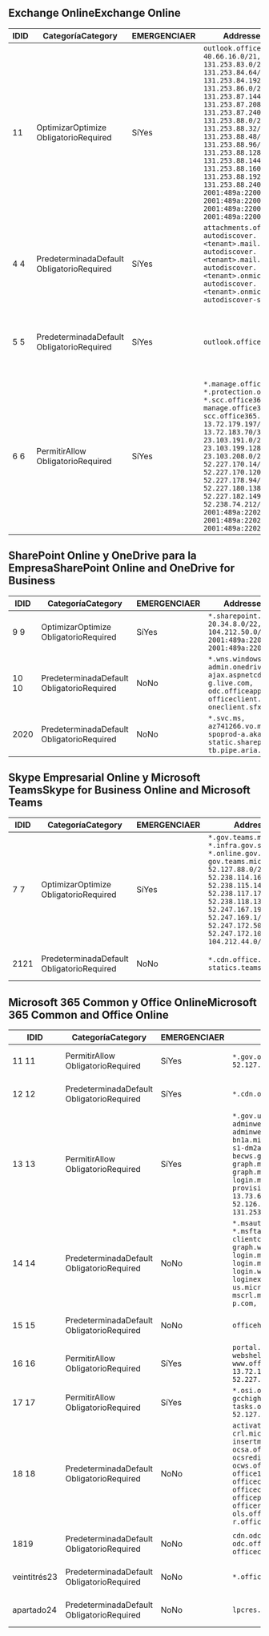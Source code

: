 <!--THIS FILE IS AUTOMATICALLY GENERATED. MANUAL CHANGES WILL BE OVERWRITTEN.-->
<!--Please contact the Office 365 Endpoints team with any questions.-->
<!--USGovGCCHigh endpoints version 2020010200-->
<!--File generated 2020-01-02 11:00:11.2921-->

## <a name="exchange-online"></a><span data-ttu-id="293de-101">Exchange Online</span><span class="sxs-lookup"><span data-stu-id="293de-101">Exchange Online</span></span>

<span data-ttu-id="293de-102">ID</span><span class="sxs-lookup"><span data-stu-id="293de-102">ID</span></span> | <span data-ttu-id="293de-103">Categoría</span><span class="sxs-lookup"><span data-stu-id="293de-103">Category</span></span> | <span data-ttu-id="293de-104">EMERGENCIA</span><span class="sxs-lookup"><span data-stu-id="293de-104">ER</span></span> | <span data-ttu-id="293de-105">Addresses</span><span class="sxs-lookup"><span data-stu-id="293de-105">Addresses</span></span> | <span data-ttu-id="293de-106">Puertos</span><span class="sxs-lookup"><span data-stu-id="293de-106">Ports</span></span>
-- | -------------------- | --- | ------------------------------------------------------------------------------------------------------------------------------------------------------------------------------------------------------------------------------------------------------------------------------------------------------------------------------------------------------------------------------------------------------------------------------------------------ | -------------------------------
<span data-ttu-id="293de-107">1</span><span class="sxs-lookup"><span data-stu-id="293de-107">1</span></span> | <span data-ttu-id="293de-108">Optimizar</span><span class="sxs-lookup"><span data-stu-id="293de-108">Optimize</span></span><BR><span data-ttu-id="293de-109">Obligatorio</span><span class="sxs-lookup"><span data-stu-id="293de-109">Required</span></span> | <span data-ttu-id="293de-110">Sí</span><span class="sxs-lookup"><span data-stu-id="293de-110">Yes</span></span> | `outlook.office365.us`<BR>`40.66.16.0/21, 131.253.83.0/26, 131.253.84.64/26, 131.253.84.192/26, 131.253.86.0/24, 131.253.87.144/28, 131.253.87.208/28, 131.253.87.240/28, 131.253.88.0/28, 131.253.88.32/28, 131.253.88.48/28, 131.253.88.96/28, 131.253.88.128/28, 131.253.88.144/28, 131.253.88.160/28, 131.253.88.192/28, 131.253.88.240/28, 2001:489a:2200:28::/62, 2001:489a:2200:3c::/62, 2001:489a:2200:44::/62, 2001:489a:2200:400::/56` | <span data-ttu-id="293de-111">**TCP:** 443, 80</span><span class="sxs-lookup"><span data-stu-id="293de-111">**TCP:** 443, 80</span></span>
<span data-ttu-id="293de-112">4 </span><span class="sxs-lookup"><span data-stu-id="293de-112">4</span></span> | <span data-ttu-id="293de-113">Predeterminada</span><span class="sxs-lookup"><span data-stu-id="293de-113">Default</span></span><BR><span data-ttu-id="293de-114">Obligatorio</span><span class="sxs-lookup"><span data-stu-id="293de-114">Required</span></span> | <span data-ttu-id="293de-115">Sí</span><span class="sxs-lookup"><span data-stu-id="293de-115">Yes</span></span> | `attachments.office365-net.us, autodiscover.<tenant>.mail.onmicrosoft.com, autodiscover.<tenant>.mail.onmicrosoft.us, autodiscover.<tenant>.onmicrosoft.com, autodiscover.<tenant>.onmicrosoft.us, autodiscover-s.office365.us` | <span data-ttu-id="293de-116">**TCP:** 443, 80</span><span class="sxs-lookup"><span data-stu-id="293de-116">**TCP:** 443, 80</span></span>
<span data-ttu-id="293de-117">5 </span><span class="sxs-lookup"><span data-stu-id="293de-117">5</span></span> | <span data-ttu-id="293de-118">Predeterminada</span><span class="sxs-lookup"><span data-stu-id="293de-118">Default</span></span><BR><span data-ttu-id="293de-119">Obligatorio</span><span class="sxs-lookup"><span data-stu-id="293de-119">Required</span></span> | <span data-ttu-id="293de-120">Sí</span><span class="sxs-lookup"><span data-stu-id="293de-120">Yes</span></span> | `outlook.office365.us` | <span data-ttu-id="293de-121">**TCP:** 143, 25, 587, 993, 995</span><span class="sxs-lookup"><span data-stu-id="293de-121">**TCP:** 143, 25, 587, 993, 995</span></span>
<span data-ttu-id="293de-122">6 </span><span class="sxs-lookup"><span data-stu-id="293de-122">6</span></span> | <span data-ttu-id="293de-123">Permitir</span><span class="sxs-lookup"><span data-stu-id="293de-123">Allow</span></span><BR><span data-ttu-id="293de-124">Obligatorio</span><span class="sxs-lookup"><span data-stu-id="293de-124">Required</span></span> | <span data-ttu-id="293de-125">Sí</span><span class="sxs-lookup"><span data-stu-id="293de-125">Yes</span></span> | `*.manage.office365.us, *.protection.office365.us, *.scc.office365.us, manage.office365.us, scc.office365.us`<BR>`13.72.179.197/32, 13.72.183.70/32, 23.103.191.0/24, 23.103.199.128/25, 23.103.208.0/22, 52.227.170.14/32, 52.227.170.120/32, 52.227.178.94/32, 52.227.180.138/32, 52.227.182.149/32, 52.238.74.212/32, 2001:489a:2202:4::/62, 2001:489a:2202:c::/62, 2001:489a:2202:2000::/63` | <span data-ttu-id="293de-126">**TCP:** 25, 443</span><span class="sxs-lookup"><span data-stu-id="293de-126">**TCP:** 25, 443</span></span>

## <a name="sharepoint-online-and-onedrive-for-business"></a><span data-ttu-id="293de-127">SharePoint Online y OneDrive para la Empresa</span><span class="sxs-lookup"><span data-stu-id="293de-127">SharePoint Online and OneDrive for Business</span></span>

<span data-ttu-id="293de-128">ID</span><span class="sxs-lookup"><span data-stu-id="293de-128">ID</span></span> | <span data-ttu-id="293de-129">Categoría</span><span class="sxs-lookup"><span data-stu-id="293de-129">Category</span></span> | <span data-ttu-id="293de-130">EMERGENCIA</span><span class="sxs-lookup"><span data-stu-id="293de-130">ER</span></span> | <span data-ttu-id="293de-131">Addresses</span><span class="sxs-lookup"><span data-stu-id="293de-131">Addresses</span></span> | <span data-ttu-id="293de-132">Puertos</span><span class="sxs-lookup"><span data-stu-id="293de-132">Ports</span></span>
-- | -------------------- | --- | --------------------------------------------------------------------------------------------------------------------------------------------- | ----------------
<span data-ttu-id="293de-133">9 </span><span class="sxs-lookup"><span data-stu-id="293de-133">9</span></span> | <span data-ttu-id="293de-134">Optimizar</span><span class="sxs-lookup"><span data-stu-id="293de-134">Optimize</span></span><BR><span data-ttu-id="293de-135">Obligatorio</span><span class="sxs-lookup"><span data-stu-id="293de-135">Required</span></span> | <span data-ttu-id="293de-136">Sí</span><span class="sxs-lookup"><span data-stu-id="293de-136">Yes</span></span> | `*.sharepoint.us`<BR>`20.34.8.0/22, 104.212.50.0/23, 2001:489a:2204:2::/63, 2001:489a:2204:800::/54` | <span data-ttu-id="293de-137">**TCP:** 443, 80</span><span class="sxs-lookup"><span data-stu-id="293de-137">**TCP:** 443, 80</span></span>
<span data-ttu-id="293de-138">10 </span><span class="sxs-lookup"><span data-stu-id="293de-138">10</span></span> | <span data-ttu-id="293de-139">Predeterminada</span><span class="sxs-lookup"><span data-stu-id="293de-139">Default</span></span><BR><span data-ttu-id="293de-140">Obligatorio</span><span class="sxs-lookup"><span data-stu-id="293de-140">Required</span></span> | <span data-ttu-id="293de-141">No</span><span class="sxs-lookup"><span data-stu-id="293de-141">No</span></span> | `*.wns.windows.com, admin.onedrive.us, ajax.aspnetcdn.com, g.live.com, odc.officeapps.live.com, officeclient.microsoft.com, oneclient.sfx.ms` | <span data-ttu-id="293de-142">**TCP:** 443, 80</span><span class="sxs-lookup"><span data-stu-id="293de-142">**TCP:** 443, 80</span></span>
<span data-ttu-id="293de-143">20</span><span class="sxs-lookup"><span data-stu-id="293de-143">20</span></span> | <span data-ttu-id="293de-144">Predeterminada</span><span class="sxs-lookup"><span data-stu-id="293de-144">Default</span></span><BR><span data-ttu-id="293de-145">Obligatorio</span><span class="sxs-lookup"><span data-stu-id="293de-145">Required</span></span> | <span data-ttu-id="293de-146">No</span><span class="sxs-lookup"><span data-stu-id="293de-146">No</span></span> | `*.svc.ms, az741266.vo.msecnd.net, spoprod-a.akamaihd.net, static.sharepointonline.com, tb.pipe.aria.microsoft.com` | <span data-ttu-id="293de-147">**TCP:** 443, 80</span><span class="sxs-lookup"><span data-stu-id="293de-147">**TCP:** 443, 80</span></span>

## <a name="skype-for-business-online-and-microsoft-teams"></a><span data-ttu-id="293de-148">Skype Empresarial Online y Microsoft Teams</span><span class="sxs-lookup"><span data-stu-id="293de-148">Skype for Business Online and Microsoft Teams</span></span>

<span data-ttu-id="293de-149">ID</span><span class="sxs-lookup"><span data-stu-id="293de-149">ID</span></span> | <span data-ttu-id="293de-150">Categoría</span><span class="sxs-lookup"><span data-stu-id="293de-150">Category</span></span> | <span data-ttu-id="293de-151">EMERGENCIA</span><span class="sxs-lookup"><span data-stu-id="293de-151">ER</span></span> | <span data-ttu-id="293de-152">Addresses</span><span class="sxs-lookup"><span data-stu-id="293de-152">Addresses</span></span> | <span data-ttu-id="293de-153">Puertos</span><span class="sxs-lookup"><span data-stu-id="293de-153">Ports</span></span>
-- | -------------------- | --- | --------------------------------------------------------------------------------------------------------------------------------------------------------------------------------------------------------------------------------------------------------------------------------------------------------------------------------- | ---------------------------------------------------
<span data-ttu-id="293de-154">7 </span><span class="sxs-lookup"><span data-stu-id="293de-154">7</span></span> | <span data-ttu-id="293de-155">Optimizar</span><span class="sxs-lookup"><span data-stu-id="293de-155">Optimize</span></span><BR><span data-ttu-id="293de-156">Obligatorio</span><span class="sxs-lookup"><span data-stu-id="293de-156">Required</span></span> | <span data-ttu-id="293de-157">Sí</span><span class="sxs-lookup"><span data-stu-id="293de-157">Yes</span></span> | `*.gov.teams.microsoft.us, *.infra.gov.skypeforbusiness.us, *.online.gov.skypeforbusiness.us, gov.teams.microsoft.us`<BR>`52.127.88.0/21, 52.238.114.160/32, 52.238.115.146/32, 52.238.117.171/32, 52.238.118.132/32, 52.247.167.192/32, 52.247.169.1/32, 52.247.172.50/32, 52.247.172.103/32, 104.212.44.0/22, 195.134.228.0/22` | <span data-ttu-id="293de-158">**TCP:** 443, 80</span><span class="sxs-lookup"><span data-stu-id="293de-158">**TCP:** 443, 80</span></span><BR><span data-ttu-id="293de-159">**UDP:** 3478, 3479, 3480, 3481</span><span class="sxs-lookup"><span data-stu-id="293de-159">**UDP:** 3478, 3479, 3480, 3481</span></span>
<span data-ttu-id="293de-160">21</span><span class="sxs-lookup"><span data-stu-id="293de-160">21</span></span> | <span data-ttu-id="293de-161">Predeterminada</span><span class="sxs-lookup"><span data-stu-id="293de-161">Default</span></span><BR><span data-ttu-id="293de-162">Obligatorio</span><span class="sxs-lookup"><span data-stu-id="293de-162">Required</span></span> | <span data-ttu-id="293de-163">No</span><span class="sxs-lookup"><span data-stu-id="293de-163">No</span></span> | `*.cdn.office.net, statics.teams.microsoft.com` | <span data-ttu-id="293de-164">**TCP:** 443</span><span class="sxs-lookup"><span data-stu-id="293de-164">**TCP:** 443</span></span>

## <a name="microsoft-365-common-and-office-online"></a><span data-ttu-id="293de-165">Microsoft 365 Common y Office Online</span><span class="sxs-lookup"><span data-stu-id="293de-165">Microsoft 365 Common and Office Online</span></span>

<span data-ttu-id="293de-166">ID</span><span class="sxs-lookup"><span data-stu-id="293de-166">ID</span></span> | <span data-ttu-id="293de-167">Categoría</span><span class="sxs-lookup"><span data-stu-id="293de-167">Category</span></span> | <span data-ttu-id="293de-168">EMERGENCIA</span><span class="sxs-lookup"><span data-stu-id="293de-168">ER</span></span> | <span data-ttu-id="293de-169">Addresses</span><span class="sxs-lookup"><span data-stu-id="293de-169">Addresses</span></span> | <span data-ttu-id="293de-170">Puertos</span><span class="sxs-lookup"><span data-stu-id="293de-170">Ports</span></span>
-- | ------------------- | --- | --------------------------------------------------------------------------------------------------------------------------------------------------------------------------------------------------------------------------------------------------------------------------------------------------------------------------------------------------------------------------------------------------------------------- | ----------------
<span data-ttu-id="293de-171">11 </span><span class="sxs-lookup"><span data-stu-id="293de-171">11</span></span> | <span data-ttu-id="293de-172">Permitir</span><span class="sxs-lookup"><span data-stu-id="293de-172">Allow</span></span><BR><span data-ttu-id="293de-173">Obligatorio</span><span class="sxs-lookup"><span data-stu-id="293de-173">Required</span></span> | <span data-ttu-id="293de-174">Sí</span><span class="sxs-lookup"><span data-stu-id="293de-174">Yes</span></span> | `*.gov.online.office365.us`<BR>`52.127.37.0/24, 52.127.82.0/23` | <span data-ttu-id="293de-175">**TCP:** 443</span><span class="sxs-lookup"><span data-stu-id="293de-175">**TCP:** 443</span></span>
<span data-ttu-id="293de-176">12 </span><span class="sxs-lookup"><span data-stu-id="293de-176">12</span></span> | <span data-ttu-id="293de-177">Predeterminada</span><span class="sxs-lookup"><span data-stu-id="293de-177">Default</span></span><BR><span data-ttu-id="293de-178">Obligatorio</span><span class="sxs-lookup"><span data-stu-id="293de-178">Required</span></span> | <span data-ttu-id="293de-179">Sí</span><span class="sxs-lookup"><span data-stu-id="293de-179">Yes</span></span> | `*.cdn.office365.us` | <span data-ttu-id="293de-180">**TCP:** 443</span><span class="sxs-lookup"><span data-stu-id="293de-180">**TCP:** 443</span></span>
<span data-ttu-id="293de-181">13 </span><span class="sxs-lookup"><span data-stu-id="293de-181">13</span></span> | <span data-ttu-id="293de-182">Permitir</span><span class="sxs-lookup"><span data-stu-id="293de-182">Allow</span></span><BR><span data-ttu-id="293de-183">Obligatorio</span><span class="sxs-lookup"><span data-stu-id="293de-183">Required</span></span> | <span data-ttu-id="293de-184">Sí</span><span class="sxs-lookup"><span data-stu-id="293de-184">Yes</span></span> | `*.gov.us.microsoftonline.com, adminwebservice.gov.us.microsoftonline.com, adminwebservice-s1-bn1a.microsoftonline.com, adminwebservice-s1-dm2a.microsoftonline.com, becws.gov.us.microsoftonline.com, graph.microsoft.us, graph.microsoftazure.us, login.microsoftonline.us, provisioningapi.gov.us.microsoftonline.com`<BR>`13.73.64.64/26, 13.73.208.128/25, 52.126.194.0/23, 52.244.120.128/25, 131.253.120.0/24` | <span data-ttu-id="293de-185">**TCP:** 443</span><span class="sxs-lookup"><span data-stu-id="293de-185">**TCP:** 443</span></span>
<span data-ttu-id="293de-186">14 </span><span class="sxs-lookup"><span data-stu-id="293de-186">14</span></span> | <span data-ttu-id="293de-187">Predeterminada</span><span class="sxs-lookup"><span data-stu-id="293de-187">Default</span></span><BR><span data-ttu-id="293de-188">Obligatorio</span><span class="sxs-lookup"><span data-stu-id="293de-188">Required</span></span> | <span data-ttu-id="293de-189">No</span><span class="sxs-lookup"><span data-stu-id="293de-189">No</span></span> | `*.msauth.net, *.msauthimages.us, *.msftauth.net, *.msftauthimages.us, clientconfig.microsoftonline-p.net, graph.windows.net, login.microsoftonline.com, login.microsoftonline-p.com, login.windows.net, loginex.microsoftonline.com, login-us.microsoftonline.com, mscrl.microsoft.com, nexus.microsoftonline-p.com, secure.aadcdn.microsoftonline-p.com` | <span data-ttu-id="293de-190">**TCP:** 443</span><span class="sxs-lookup"><span data-stu-id="293de-190">**TCP:** 443</span></span>
<span data-ttu-id="293de-191">15 </span><span class="sxs-lookup"><span data-stu-id="293de-191">15</span></span> | <span data-ttu-id="293de-192">Predeterminada</span><span class="sxs-lookup"><span data-stu-id="293de-192">Default</span></span><BR><span data-ttu-id="293de-193">Obligatorio</span><span class="sxs-lookup"><span data-stu-id="293de-193">Required</span></span> | <span data-ttu-id="293de-194">No</span><span class="sxs-lookup"><span data-stu-id="293de-194">No</span></span> | `officehome.msocdn.us, prod.msocdn.us` | <span data-ttu-id="293de-195">**TCP:** 443, 80</span><span class="sxs-lookup"><span data-stu-id="293de-195">**TCP:** 443, 80</span></span>
<span data-ttu-id="293de-196">16 </span><span class="sxs-lookup"><span data-stu-id="293de-196">16</span></span> | <span data-ttu-id="293de-197">Permitir</span><span class="sxs-lookup"><span data-stu-id="293de-197">Allow</span></span><BR><span data-ttu-id="293de-198">Obligatorio</span><span class="sxs-lookup"><span data-stu-id="293de-198">Required</span></span> | <span data-ttu-id="293de-199">Sí</span><span class="sxs-lookup"><span data-stu-id="293de-199">Yes</span></span> | `portal.office365.us, webshell.suite.office365.us, www.office365.us`<BR>`13.72.179.48/32, 13.72.188.8/32, 52.227.167.206/32, 52.227.170.242/32` | <span data-ttu-id="293de-200">**TCP:** 443, 80</span><span class="sxs-lookup"><span data-stu-id="293de-200">**TCP:** 443, 80</span></span>
<span data-ttu-id="293de-201">17 </span><span class="sxs-lookup"><span data-stu-id="293de-201">17</span></span> | <span data-ttu-id="293de-202">Permitir</span><span class="sxs-lookup"><span data-stu-id="293de-202">Allow</span></span><BR><span data-ttu-id="293de-203">Obligatorio</span><span class="sxs-lookup"><span data-stu-id="293de-203">Required</span></span> | <span data-ttu-id="293de-204">Sí</span><span class="sxs-lookup"><span data-stu-id="293de-204">Yes</span></span> | `*.osi.office365.us, gcchigh.loki.office365.us, tasks.office365.us`<BR>`52.127.240.0/20, 2001:489a:2206::/48` | <span data-ttu-id="293de-205">**TCP:** 443</span><span class="sxs-lookup"><span data-stu-id="293de-205">**TCP:** 443</span></span>
<span data-ttu-id="293de-206">18 </span><span class="sxs-lookup"><span data-stu-id="293de-206">18</span></span> | <span data-ttu-id="293de-207">Predeterminada</span><span class="sxs-lookup"><span data-stu-id="293de-207">Default</span></span><BR><span data-ttu-id="293de-208">Obligatorio</span><span class="sxs-lookup"><span data-stu-id="293de-208">Required</span></span> | <span data-ttu-id="293de-209">No</span><span class="sxs-lookup"><span data-stu-id="293de-209">No</span></span> | `activation.sls.microsoft.com, crl.microsoft.com, go.microsoft.com, insertmedia.bing.office.net, ocsa.officeapps.live.com, ocsredir.officeapps.live.com, ocws.officeapps.live.com, office15client.microsoft.com, officecdn.microsoft.com, officecdn.microsoft.com.edgesuite.net, officepreviewredir.microsoft.com, officeredir.microsoft.com, ols.officeapps.live.com, r.office.microsoft.com` | <span data-ttu-id="293de-210">**TCP:** 443, 80</span><span class="sxs-lookup"><span data-stu-id="293de-210">**TCP:** 443, 80</span></span>
<span data-ttu-id="293de-211">18</span><span class="sxs-lookup"><span data-stu-id="293de-211">19</span></span> | <span data-ttu-id="293de-212">Predeterminada</span><span class="sxs-lookup"><span data-stu-id="293de-212">Default</span></span><BR><span data-ttu-id="293de-213">Obligatorio</span><span class="sxs-lookup"><span data-stu-id="293de-213">Required</span></span> | <span data-ttu-id="293de-214">No</span><span class="sxs-lookup"><span data-stu-id="293de-214">No</span></span> | `cdn.odc.officeapps.live.com, odc.officeapps.live.com, officeclient.microsoft.com` | <span data-ttu-id="293de-215">**TCP:** 443, 80</span><span class="sxs-lookup"><span data-stu-id="293de-215">**TCP:** 443, 80</span></span>
<span data-ttu-id="293de-216">veintitrés</span><span class="sxs-lookup"><span data-stu-id="293de-216">23</span></span> | <span data-ttu-id="293de-217">Predeterminada</span><span class="sxs-lookup"><span data-stu-id="293de-217">Default</span></span><BR><span data-ttu-id="293de-218">Obligatorio</span><span class="sxs-lookup"><span data-stu-id="293de-218">Required</span></span> | <span data-ttu-id="293de-219">No</span><span class="sxs-lookup"><span data-stu-id="293de-219">No</span></span> | `*.office365.us` | <span data-ttu-id="293de-220">**TCP:** 443, 80</span><span class="sxs-lookup"><span data-stu-id="293de-220">**TCP:** 443, 80</span></span>
<span data-ttu-id="293de-221">apartado</span><span class="sxs-lookup"><span data-stu-id="293de-221">24</span></span> | <span data-ttu-id="293de-222">Predeterminada</span><span class="sxs-lookup"><span data-stu-id="293de-222">Default</span></span><BR><span data-ttu-id="293de-223">Obligatorio</span><span class="sxs-lookup"><span data-stu-id="293de-223">Required</span></span> | <span data-ttu-id="293de-224">No</span><span class="sxs-lookup"><span data-stu-id="293de-224">No</span></span> | `lpcres.delve.office.com` | <span data-ttu-id="293de-225">**TCP:** 443</span><span class="sxs-lookup"><span data-stu-id="293de-225">**TCP:** 443</span></span>
